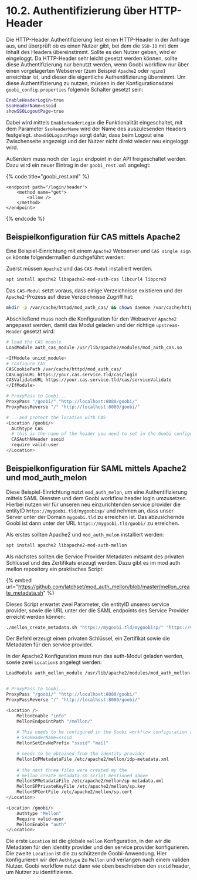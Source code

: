 # 10.2. Authentifizierung über HTTP-Header

Die HTTP-Header Authentifizierung liest einen HTTP-Header in der Anfrage aus, und überprüft ob es einen Nutzer gibt, bei dem die `SSO-ID` mit dem Inhalt des Headers übereinstimmt. Sollte es den Nutzer geben, wird er eingeloggt. Da HTTP-Header sehr leicht gesetzt werden können, sollte diese Authentifizierung nur benutzt werden, wenn Goobi workflow nur über einen vorgelagerten Webserver (zum Beispiel `Apache2` oder `nginx`) erreichbar ist, und dieser die eigentliche Authentifizierung übernimmt. Um diese Authentifizierung zu nutzen, müssen in der Konfigurationsdatei `goobi_config.properties` folgende Schalter gesetzt sein:

```bash
EnableHeaderLogin=true
SsoHeaderName=ssoid
showSSOLogoutPage=true
```

Dabei wird mittels `EnableHeaderLogin` die Funktionalität eingeschaltet, mit dem Parameter `SsoHeaderName` wird der Name des auszulesenden Headers festgelegt. `showSSOLogoutPage` sorgt dafür, dass beim Logout eine Zwischenseite angezeigt und der Nutzer nicht direkt wieder neu eingeloggt wird.

Außerdem muss noch der `login` endpoint in der API freigeschaltet werden. Dazu wird ein neuer Eintrag in der `goobi_rest.xml` angelegt:

{% code title="goobi_rest.xml" %}
```markup
<endpoint path="/login/header">
    <method name="get">
        <allow />
    </method>
</endpoint>
```
{% endcode %}

## Beispielkonfiguration für CAS mittels Apache2

Eine Beispiel-Einrichtung mit einem `Apache2` Webserver und `CAS single sign on` könnte folgendermaßen durchgeführt werden:

Zuerst müssen `Apache2` und das `CAS-Modul` installiert werden.

```bash
apt install apache2 libapache2-mod-auth-cas libcurl4 libpcre3
```

Das `CAS-Modul` setzt voraus, dass einige Verzeichnisse existieren und der `Apache2`-Prozess auf diese Verzeichnisse Zugriff hat:

```bash
mkdir -p /var/cache/httpd/mod_auth_cas/ && chown daemon /var/cache/httpd/mod_auth_cas/
```

Abschließend muss noch die Konfiguration für den Webserver `Apache2` angepasst werden, damit das Modul geladen und der richtige `upstream-Header` gesetzt wird:

```bash
# load the CAS module
LoadModule auth_cas_module /usr/lib/apache2/modules/mod_auth_cas.so

<IfModule unixd_module>
# configure CAS
CASCookiePath /var/cache/httpd/mod_auth_cas/
CASLoginURL https://your.cas.service.tld/cas/login
CASValidateURL https://your.cas.service.tld/cas/serviceValidate
</IfModule>

# ProxyPass to Goobi...
ProxyPass "/goobi/" "http://localhost:8080/goobi/"
ProxyPassReverse "/" "http://localhost:8080/goobi/"

# ...and protect the location with CAS
<Location /goobi/>
  Authtype CAS 
  # this is the name of the header you need to set in the Goobi configuration
  CASAuthNHeader ssoid
  require valid-user
</Location>
```

## Beispielkonfiguration für SAML mittels Apache2 und mod\_auth\_melon

Diese Beispiel-Einrichtung nutzt `mod_auth_melon`, um eine Authentifizierung mittels SAML Diensten und dem Goobi workflow header login umzusetzen. Hierbei nutzen wir für unseren neu einzurichtenden service provider die entityID `https://mygoobi.tld/mygoobisp/` und nehmen an, dass unser Server unter der Domain `mygoobi.tld` zu erreichen ist. Das abzusichernde Goobi ist dann unter der URL `https://mygoobi.tld/goobi/` zu erreichen.

Als erstes sollten Apache2 und `mod_auth_melon` installiert werden:

```bash
apt install apache2 libapache2-mod-auth-mellon
```

Als nächstes sollten die Service Provider Metadaten mitsamt des privaten Schlüssel und des Zertifikats erzeugt werden. Dazu gibt es im mod auth mellon repository ein praktisches Script:

{% embed url="https://github.com/latchset/mod_auth_mellon/blob/master/mellon_create_metadata.sh" %}

Dieses Script erwartet zwei Parameter, die entityID unseres service provider, sowie die URL unter der die SAML endpoints des Service Provider erreicht werden können:

```bash
./mellon_create_metadata.sh "https://mygoobi.tld/mygoobisp/" "https://mygoobi.tld/mellon"
```

Der Befehl erzeugt einen privaten Schlüssel, ein Zertifikat sowie die Metadaten für den service provider.

In der Apache2 Konfiguration muss nun das auth-Modul geladen werden, sowie zwei `Location`s angelegt werden:

```bash
LoadModule auth_mellon_module /usr/lib/apache2/modules/mod_auth_mellon.so


# ProxyPass to Goobi...
ProxyPass "/goobi/" "http://localhost:8080/goobi/"
ProxyPassReverse "/" "http://localhost:8080/goobi/"

<Location />
    MellonEnable "info"
    MellonEndpointPath "/mellon/"
    
    # This needs to be configured in the Goobi workflow configuration as 
    # SsoHeaderName=ssoid
    MellonSetEnvNoPrefix "ssoid" "mail"

    # needs to be obtained from the identity provider
    MellonIdPMetadataFile /etc/apache2/mellon/idp-metadata.xml
    
    # the next three files were created my the 
    # mellon_create_metadata.sh script mentioned above
    MellonSPMetadataFile /etc/apache2/mellon/sp-metadata.xml
    MellonSPPrivateKeyFile /etc/apache2/mellon/sp.key
    MellonSPCertFile /etc/apache2/mellon/sp.cert
</Location>

<Location /goobi/>
    Authtype "Mellon"
    Require valid-user
    MellonEnable "auth"
</Location>
```

Die erste `Location` ist die globale `mellon` Konfiguration, in der wir die Metadaten für den identity provider und den service provider konfigurieren. Die zweite `Location` ist die zu schützende Goobi-Anwendung. Hier konfigurieren wir den `Authtype` zu `Mellon` und verlangen nach einem validen Nutzer. Goobi workflow nutzt dann wie oben beschrieben den `ssoid` header, um Nutzer zu identifizieren.
